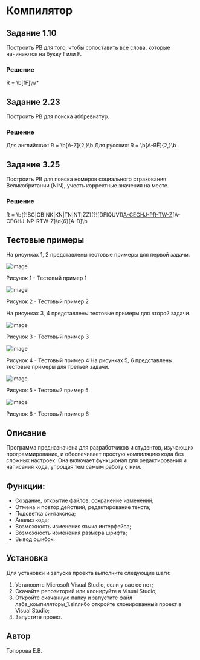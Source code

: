 # Компилятор

## Задание 1.10
Построить РВ для того, чтобы сопоставить все слова, которые начинаются на букву f или F.
### Решение
R = \b[fF]\w*
## Задание 2.23
Построить РВ для поиска аббревиатур.
### Решение
Для английских: R = \b[A-Z]{2,}\b
Для русских: R = \b[А-ЯЁ]{2,}\b
## Задание 3.25
Построить РВ для поиска номеров социального страхования Великобритании (NIN), учесть корректные значения на месте.
### Решение
R = \b(?!BG|GB|NK|KN|TN|NT|ZZ)(?![DFIQUV])[A-CEGHJ-PR-TW-Z](?!O)[A-CEGHJ-NP-RTW-Z]\d{6}[A-D]\b

 ## Тестовые примеры
 На рисунках 1, 2 представлены тестовые примеры для первой задачи.
 
![image](https://github.com/user-attachments/assets/5803d83d-b3fc-411f-8a9d-efbba7e757d4)


Рисунок 1 - Тестовый пример 1


![image](https://github.com/user-attachments/assets/4ed1b777-98a4-4ac3-8f46-8afa8c4c4bf8)


Рисунок 2 - Тестовый пример 2

 На рисунках 3, 4 представлены тестовые примеры для второй задачи.


![image](https://github.com/user-attachments/assets/1fcaa7fd-7825-468d-9286-b1f08f1a5531)


Рисунок 3 - Тестовый пример 3


![image](https://github.com/user-attachments/assets/82cca9c7-daf7-4b5b-b3ae-39567abfe8d7)


Рисунок 4 - Тестовый пример 4
 На рисунках 5, 6 представлены тестовые примеры для третьей задачи.


![image](https://github.com/user-attachments/assets/fbc46b63-19eb-4461-ba11-f9bd6345cb56)


Рисунок 5 - Тестовый пример 5


![image](https://github.com/user-attachments/assets/cf964fb9-4654-4b99-93ce-fc6c78468e73)


Рисунок 6 - Тестовый пример 6

## Описание
Программа предназначена для разработчиков и студентов, изучающих программирование, и обеспечивает простую 
компиляцию кода без сложных настроек. Она включает функционал для редактирования и написания кода, упрощая тем самым 
работу с ним.

## Функции:
- Создание, открытие файлов, сохранение изменений;
- Отмена и повтор действий, редактирование текста;
- Подсветка синтаксиса;
- Анализ кода;
- Возможность изменения языка интерфейса;
- Возможность изменения размера шрифта;
- Вывод ошибок.

## Установка
Для установки и запуска проекта выполните следующие шаги:

1. Установите Microsoft Visual Studio, если у вас ее нет;
2. Скачайте репозиторий или клонируйте в Visual Studio;
3. Откройте скачанную папку и запустите файл лаба_компиляторы_1.slnлибо откройте клонированный проект в Visual Studio;
4. Запустите проект.

## Автор
Топорова Е.В.
